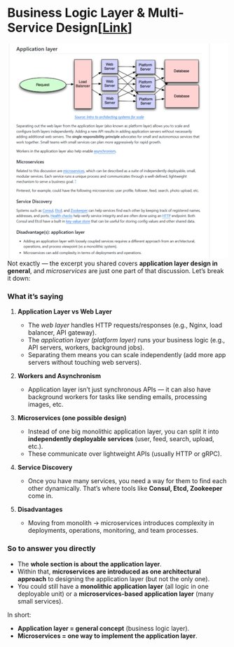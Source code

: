 # Business Logic Layer & Multi-Service Design[[Link](https://github.com/donnemartin/system-design-primer?tab=readme-ov-file#application-layer)]

![img](./img/Screenshot%202025-09-03%20235233.png)
Not exactly — the excerpt you shared covers **application layer design in general**, and *microservices* are just one part of that discussion. Let’s break it down:

### What it’s saying

1. **Application Layer vs Web Layer**

   * The *web layer* handles HTTP requests/responses (e.g., Nginx, load balancer, API gateway).
   * The *application layer (platform layer)* runs your business logic (e.g., API servers, workers, background jobs).
   * Separating them means you can scale independently (add more app servers without touching web servers).

2. **Workers and Asynchronism**

   * Application layer isn’t just synchronous APIs — it can also have background workers for tasks like sending emails, processing images, etc.

3. **Microservices (one possible design)**

   * Instead of one big monolithic application layer, you can split it into **independently deployable services** (user, feed, search, upload, etc.).
   * These communicate over lightweight APIs (usually HTTP or gRPC).

4. **Service Discovery**

   * Once you have many services, you need a way for them to find each other dynamically. That’s where tools like **Consul, Etcd, Zookeeper** come in.

5. **Disadvantages**

   * Moving from monolith → microservices introduces complexity in deployments, operations, monitoring, and team processes.

### So to answer you directly

* The **whole section is about the application layer**.
* Within that, **microservices are introduced as one architectural approach** to designing the application layer (but not the only one).
* You could still have a **monolithic application layer** (all logic in one deployable unit) or a **microservices-based application layer** (many small services).

In short:

* **Application layer = general concept** (business logic layer).
* **Microservices = one way to implement the application layer**.

